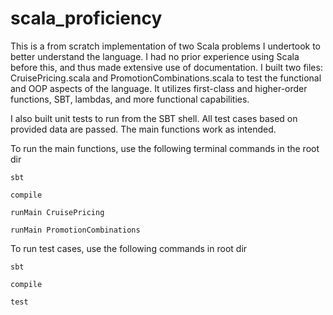 # scala_proficiency

This is a from scratch implementation of two Scala problems I undertook to better understand the language. I had no prior experience using Scala before this, and thus made extensive use of documentation. I built two files: CruisePricing.scala and PromotionCombinations.scala to test the functional and OOP aspects of the language. It utilizes first-class and higher-order functions, SBT, lambdas, and more functional capabilities. 

I also built unit tests to run from the SBT shell. All test cases based on provided data are passed. The main functions work as intended. 

To run the main functions, use the following terminal commands in the root dir

```console 
sbt
```

```console
compile
```

```console 
runMain CruisePricing
```

```console
runMain PromotionCombinations
```

To run test cases, use the following commands in root dir

```console
sbt
```

```console
compile
```

```console
test
```

